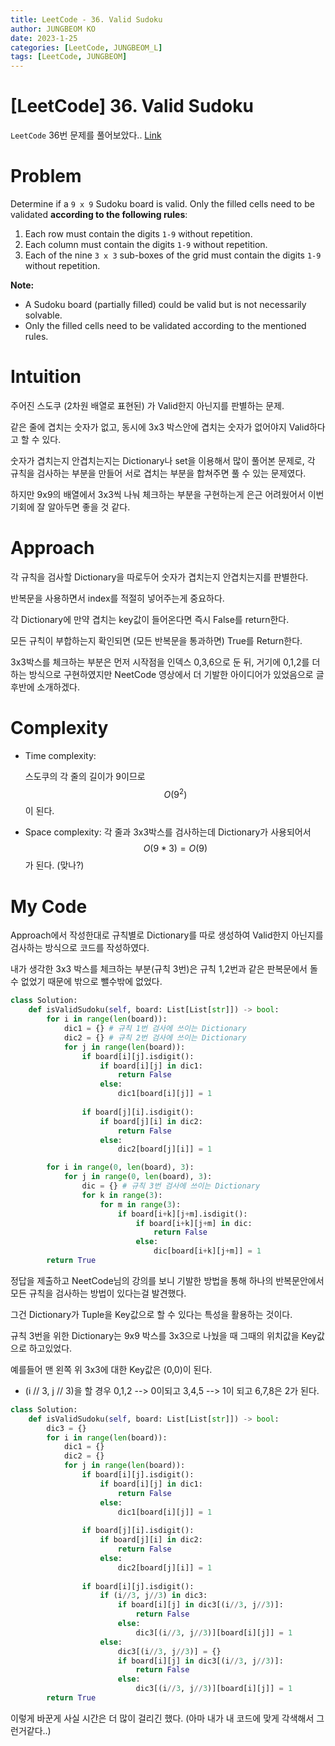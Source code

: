 ```yaml
---
title: LeetCode - 36. Valid Sudoku
author: JUNGBEOM KO
date: 2023-1-25
categories: [LeetCode, JUNGBEOM_L]
tags: [LeetCode, JUNGBEOM]
---
```


# [LeetCode] 36. Valid Sudoku

`LeetCode` 36번 문제를 풀어보았다.. [Link](https://leetcode.com/problems/valid-sudoku/description/)



# Problem

Determine if a `9 x 9` Sudoku board is valid. Only the filled cells need to be validated **according to the following rules**:

1. Each row must contain the digits `1-9` without repetition.
2. Each column must contain the digits `1-9` without repetition.
3. Each of the nine `3 x 3` sub-boxes of the grid must contain the digits `1-9` without repetition.

**Note:**

- A Sudoku board (partially filled) could be valid but is not necessarily solvable.
- Only the filled cells need to be validated according to the mentioned rules.



# Intuition

주어진 스도쿠 (2차원 배열로 표현된) 가 Valid한지 아닌지를 판별하는 문제.

같은 줄에 겹치는 숫자가 없고, 동시에 3x3 박스안에 겹치는 숫자가 없어야지 Valid하다고 할 수 있다.

숫자가 겹치는지 안겹치는지는 Dictionary나 set을 이용해서 많이 풀어본 문제로, 각 규칙을 검사하는 부분을 만들어 서로 겹치는 부분을 합쳐주면 풀 수 있는 문제였다.

하지만 9x9의 배열에서 3x3씩 나눠 체크하는 부분을 구현하는게 은근 어려웠어서 이번 기회에 잘 알아두면 좋을 것 같다.



# Approach
각 규칙을 검사할 Dictionary을 따로두어 숫자가 겹치는지 안겹치는지를 판별한다.

반복문을 사용하면서 index를 적절히 넣어주는게 중요하다.

각 Dictionary에 만약 겹치는 key값이 들어온다면 즉시 False를 return한다.

모든 규칙이 부합하는지 확인되면 (모든 반복문을 통과하면) True를 Return한다.

3x3박스를 체크하는 부분은 먼저 시작점을 인덱스 0,3,6으로 둔 뒤, 거기에 0,1,2를 더하는 방식으로 구현하였지만 NeetCode 영상에서 더 기발한 아이디어가 있었음으로 글 후반에 소개하겠다.



# Complexity
- Time complexity:

  스도쿠의 각 줄의 길이가 9이므로 $$O(9^2)$$이 된다.

- Space complexity:
  각 줄과 3x3박스를 검사하는데 Dictionary가 사용되어서 $$O(9*3) = O(9)$$가 된다. (맞나?)

  

# My Code

Approach에서 작성한대로 규칙별로 Dictionary를 따로 생성하여 Valid한지 아닌지를 검사하는 방식으로 코드를 작성하였다.

내가 생각한 3x3 박스를 체크하는 부분(규칙 3번)은 규칙 1,2번과 같은 판복문에서 돌 수 없었기 때문에 밖으로 뺄수밖에 없었다.

```python
class Solution:
    def isValidSudoku(self, board: List[List[str]]) -> bool:
        for i in range(len(board)):
            dic1 = {} # 규칙 1번 검사에 쓰이는 Dictionary
            dic2 = {} # 규칙 2번 검사에 쓰이는 Dictionary
            for j in range(len(board)):
                if board[i][j].isdigit():
                    if board[i][j] in dic1:
                        return False
                    else:
                        dic1[board[i][j]] = 1
                
                if board[j][i].isdigit():
                    if board[j][i] in dic2:
                        return False
                    else:
                        dic2[board[j][i]] = 1

        for i in range(0, len(board), 3):
            for j in range(0, len(board), 3):
                dic = {} # 규칙 3번 검사에 쓰이는 Dictionary
                for k in range(3):
                    for m in range(3):
                        if board[i+k][j+m].isdigit():
                            if board[i+k][j+m] in dic:
                                return False
                            else:
                                dic[board[i+k][j+m]] = 1
        return True
```

정답을 제출하고 NeetCode님의 강의를 보니 기발한 방법을 통해 하나의 반복문안에서 모든 규칙을 검사하는 방법이 있다는걸 발견했다.

그건 Dictionary가 Tuple을 Key값으로 할 수 있다는 특성을 활용하는 것이다.

규칙 3번을 위한 Dictionary는 9x9 박스를 3x3으로 나눴을 때 그때의 위치값을 Key값으로 하고있었다.

예를들어 맨 왼쪽 위 3x3에 대한 Key값은 (0,0)이 된다.

- (i // 3, j // 3)을 할 경우 0,1,2 --> 0이되고 3,4,5 --> 1이 되고 6,7,8은 2가 된다.

```python
class Solution:
    def isValidSudoku(self, board: List[List[str]]) -> bool:
        dic3 = {}
        for i in range(len(board)):
            dic1 = {}
            dic2 = {}
            for j in range(len(board)):
                if board[i][j].isdigit():
                    if board[i][j] in dic1:
                        return False
                    else:
                        dic1[board[i][j]] = 1
                
                if board[j][i].isdigit():
                    if board[j][i] in dic2:
                        return False
                    else:
                        dic2[board[j][i]] = 1
                
                if board[i][j].isdigit():
                    if (i//3, j//3) in dic3:
                        if board[i][j] in dic3[(i//3, j//3)]:
                            return False
                        else:
                            dic3[(i//3, j//3)][board[i][j]] = 1
                    else:
                        dic3[(i//3, j//3)] = {}
                        if board[i][j] in dic3[(i//3, j//3)]:
                            return False
                        else:
                            dic3[(i//3, j//3)][board[i][j]] = 1
        return True
```

이렇게 바꾼게 사실 시간은 더 많이 걸리긴 했다. (아마 내가 내 코드에 맞게 각색해서 그런거같다..)

